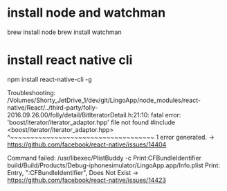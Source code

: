 # install node and watchman
brew install node 
brew install watchman 
# install react native cli
npm install react-native-cli -g

Troubleshooting:
/Volumes/Shorty_JetDrive_1/dev/git/LingoApp/node_modules/react-native/React/../third-party/folly-2016.09.26.00/folly/detail/BitIteratorDetail.h:21:10: fatal error: 'boost/iterator/iterator_adaptor.hpp' file not found
#include <boost/iterator/iterator_adaptor.hpp>
         ^~~~~~~~~~~~~~~~~~~~~~~~~~~~~~~~~~~~~
1 error generated.
-> https://github.com/facebook/react-native/issues/14404

Command failed: /usr/libexec/PlistBuddy -c Print:CFBundleIdentifier build/Build/Products/Debug-iphonesimulator/LingoApp.app/Info.plist
Print: Entry, ":CFBundleIdentifier", Does Not Exist
-> https://github.com/facebook/react-native/issues/14423